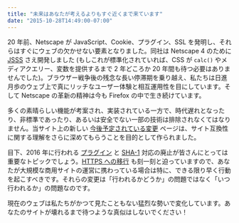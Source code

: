 ```yaml
---
title: "未来はあなたが考えるよりもすぐ近くまで来ています"
date: "2015-10-28T14:49:00-07:00"
---
```

20 年前、Netscape が JavaScript、Cookie、プラグイン、SSL を発明し、それらはすぐにウェブの欠かせない要素となりました。同社は Netscape 4 のために [JSSS](https://www.w3.org/Submission/1996/1/WD-jsss-960822) さえ開発しました (もしこれが標準化されていれば、CSS が `calc()` やメディアクエリー、変数を提供するまで 2 年どころか 20 年間も待つ必要はありませんでした)。ブラウザー戦争後の残念な長い停滞期を乗り越え、私たちは日進月歩のウェブ上で真にリッチなユーザー体験と相互運用性を目にしています。そして Netscape の革新の精神は今も Firefox の中で生き続けています。

多くの素晴らしい機能が考案され、実装されている一方で、時代遅れとなったり、非標準であったり、あるいは安全でない一部の技術は排除されなくてはなりません。当サイト上の新しい [今後予定されている変更](https://www.fxsitecompat.dev/ja/releases/future/) ページは、サイト互換性に関する理解をさらに深めてもらうことを目的として作られました。

目下、2016 年に行われる [プラグイン](https://www.fxsitecompat.dev/ja/docs/2015/plug-in-support-will-be-dropped-by-the-end-of-2016-except-flash/) と [SHA-1](https://www.fxsitecompat.dev/ja/docs/2015/sha-1-certificate-support-will-be-disabled-as-early-as-july-2016/) 対応の廃止が皆さんにとっては重要なトピックでしょう。[HTTPS への移行](https://www.fxsitecompat.dev/ja/docs/2015/insecure-http-will-be-deprecated/) も刻一刻と迫っていますので、あなたが大規模な商用サイトの運営に携わっている場合は特に、できる限り早く行動を起こすべきです。それらの変更は「行われるかどうか」の問題ではなく「いつ行われるか」の問題なのです。

現在のウェブは私たちがかつて見たこともない猛烈な勢いで変化しています。あなたのサイトが壊れるまで待つような真似はしないでください！
